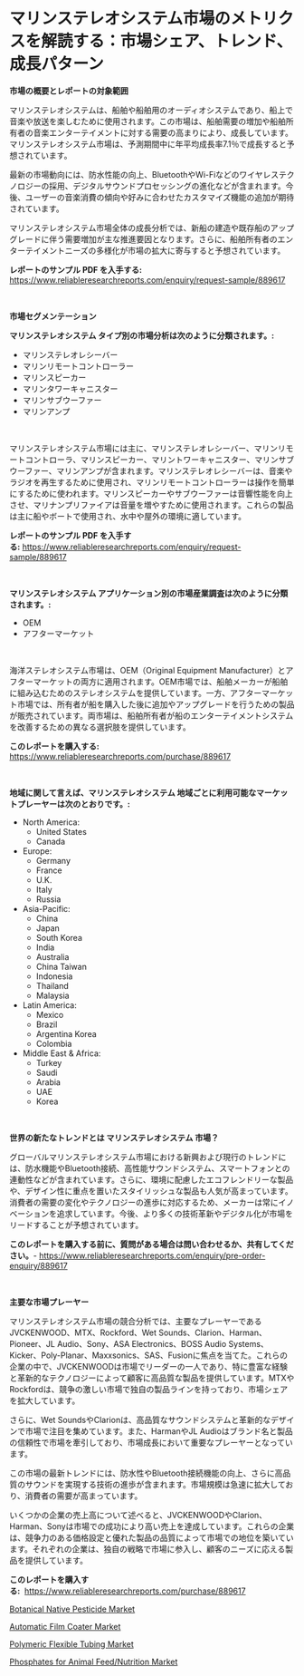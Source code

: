 <p><h1>マリンステレオシステム市場のメトリクスを解読する：市場シェア、トレンド、成長パターン</h1></p><p><strong>市場の概要とレポートの対象範囲</strong></p>
<p><p>マリンステレオシステムは、船舶や船舶用のオーディオシステムであり、船上で音楽や放送を楽しむために使用されます。この市場は、船舶需要の増加や船舶所有者の音楽エンターテイメントに対する需要の高まりにより、成長しています。マリンステレオシステム市場は、予測期間中に年平均成長率7.1％で成長すると予想されています。</p><p>最新の市場動向には、防水性能の向上、BluetoothやWi-Fiなどのワイヤレステクノロジーの採用、デジタルサウンドプロセッシングの進化などが含まれます。今後、ユーザーの音楽消費の傾向や好みに合わせたカスタマイズ機能の追加が期待されています。</p><p>マリンステレオシステム市場全体の成長分析では、新船の建造や既存船のアップグレードに伴う需要増加が主な推進要因となります。さらに、船舶所有者のエンターテイメントニーズの多様化が市場の拡大に寄与すると予想されています。</p></p>
<p><strong>レポートのサンプル PDF を入手する:</strong> <a href="https://www.reliableresearchreports.com/enquiry/request-sample/889617">https://www.reliableresearchreports.com/enquiry/request-sample/889617</a></p>
<p>&nbsp;</p>
<p><strong>市場セグメンテーション</strong></p>
<p><strong>マリンステレオシステム タイプ別の市場分析は次のように分類されます。:</strong></p>
<p><ul><li>マリンステレオレシーバー</li><li>マリンリモートコントローラー</li><li>マリンスピーカー</li><li>マリンタワーキャニスター</li><li>マリンサブウーファー</li><li>マリンアンプ</li></ul></p>
<p>&nbsp;</p>
<p><p>マリンステレオシステム市場には主に、マリンステレオレシーバー、マリンリモートコントローラ、マリンスピーカー、マリントワーキャニスター、マリンサブウーファー、マリンアンプが含まれます。マリンステレオレシーバーは、音楽やラジオを再生するために使用され、マリンリモートコントローラーは操作を簡単にするために使われます。マリンスピーカーやサブウーファーは音響性能を向上させ、マリナンプリファイアは音量を増やすために使用されます。これらの製品は主に船やボートで使用され、水中や屋外の環境に適しています。</p></p>
<p><strong>レポートのサンプル PDF を入手する:</strong>&nbsp;<a href="https://www.reliableresearchreports.com/enquiry/request-sample/889617">https://www.reliableresearchreports.com/enquiry/request-sample/889617</a></p>
<p>&nbsp;</p>
<p><strong> マリンステレオシステム アプリケーション別の市場産業調査は次のように分類されます。:</strong></p>
<p><ul><li>OEM</li><li>アフターマーケット</li></ul></p>
<p>&nbsp;</p>
<p><p>海洋ステレオシステム市場は、OEM（Original Equipment Manufacturer）とアフターマーケットの両方に適用されます。OEM市場では、船舶メーカーが船舶に組み込むためのステレオシステムを提供しています。一方、アフターマーケット市場では、所有者が船を購入した後に追加やアップグレードを行うための製品が販売されています。両市場は、船舶所有者が船のエンターテイメントシステムを改善するための異なる選択肢を提供しています。</p></p>
<p><strong>このレポートを購入する:</strong>&nbsp; <a href="https://www.reliableresearchreports.com/purchase/889617">https://www.reliableresearchreports.com/purchase/889617</a></p>
<p>&nbsp;</p>
<p><strong>地域に関して言えば、マリンステレオシステム 地域ごとに利用可能なマーケットプレーヤーは次のとおりです。:</strong></p>
<p><ul>
    <li>
        North America:
        <ul>
            <li>United States</li>
            <li>Canada</li>
        </ul>
    </li>
    <li>
        Europe:
        <ul>
            <li>Germany</li>
            <li>France</li>
            <li>U.K.</li>
            <li>Italy</li>
            <li>Russia</li>
        </ul>
    </li>
    <li>
        Asia-Pacific:
        <ul>
            <li>China</li>
            <li>Japan</li>
            <li>South Korea</li>
            <li>India</li>
            <li>Australia</li>
            <li>China Taiwan</li>
            <li>Indonesia</li>
            <li>Thailand</li>
            <li>Malaysia</li>
        </ul>
    </li>
    <li>
        Latin America:
        <ul>
            <li>Mexico</li>
            <li>Brazil</li>
            <li>Argentina Korea</li>
            <li>Colombia</li>
        </ul>
    </li>
    <li>
        Middle East & Africa:
        <ul>
            <li>Turkey</li>
            <li>Saudi</li>
            <li>Arabia</li>
            <li>UAE</li>
            <li>Korea</li>
        </ul>
    </li>
    </ul></p>
<p>&nbsp;</p>
<p><strong>世界の新たなトレンドとは マリンステレオシステム 市場？</strong></p>
<p><p>グローバルマリンステレオシステム市場における新興および現行のトレンドには、防水機能やBluetooth接続、高性能サウンドシステム、スマートフォンとの連動性などが含まれています。さらに、環境に配慮したエコフレンドリーな製品や、デザイン性に重点を置いたスタイリッシュな製品も人気が高まっています。消費者の需要の変化やテクノロジーの進歩に対応するため、メーカーは常にイノベーションを追求しています。今後、より多くの技術革新やデジタル化が市場をリードすることが予想されています。</p></p>
<p><strong>このレポートを購入する前に、質問がある場合は問い合わせるか、共有してください。</strong>- <a href="https://www.reliableresearchreports.com/enquiry/pre-order-enquiry/889617">https://www.reliableresearchreports.com/enquiry/pre-order-enquiry/889617</a></p>
<p>&nbsp;</p>
<p><strong>主要な市場プレーヤー</strong></p>
<p><p>マリンステレオシステム市場の競合分析では、主要なプレーヤーであるJVCKENWOOD、MTX、Rockford、Wet Sounds、Clarion、Harman、Pioneer、JL Audio、Sony、ASA Electronics、BOSS Audio Systems、Kicker、Poly-Planar、Maxxsonics、SAS、Fusionに焦点を当てた。これらの企業の中で、JVCKENWOODは市場でリーダーの一人であり、特に豊富な経験と革新的なテクノロジーによって顧客に高品質な製品を提供しています。MTXやRockfordは、競争の激しい市場で独自の製品ラインを持っており、市場シェアを拡大しています。</p><p>さらに、Wet SoundsやClarionは、高品質なサウンドシステムと革新的なデザインで市場で注目を集めています。また、HarmanやJL Audioはブランド名と製品の信頼性で市場を牽引しており、市場成長において重要なプレーヤーとなっています。</p><p>この市場の最新トレンドには、防水性やBluetooth接続機能の向上、さらに高品質のサウンドを実現する技術の進歩が含まれます。市場規模は急速に拡大しており、消費者の需要が高まっています。</p><p>いくつかの企業の売上高について述べると、JVCKENWOODやClarion、Harman、Sonyは市場での成功により高い売上を達成しています。これらの企業は、競争力のある価格設定と優れた製品の品質によって市場での地位を築いています。それぞれの企業は、独自の戦略で市場に参入し、顧客のニーズに応える製品を提供しています。</p></p>
<p><strong>このレポートを購入する:</strong>&nbsp;&nbsp;<a href="https://www.reliableresearchreports.com/purchase/889617">https://www.reliableresearchreports.com/purchase/889617</a></p>
<p><p><a href="https://github.com/markusgodoy/Market-Research-Report-List-2/blob/main/botanical-native-pesticide-market.md">Botanical Native Pesticide Market</a></p><p><a href="https://shimmer-gardenia-37a.notion.site/Automatic-Film-Coater-Market-Size-Reflecting-a-Forecast-Till-2031-Market-By-Type-By-Application-an-eba0ea57ad2049ffb41aa88c134447b0">Automatic Film Coater Market</a></p><p><a href="https://view.publitas.com/reportprime-1/polymeric-flexible-tubing-market-a-comprehensive-report-of-its-market-share-growth-trends-2024-2031/">Polymeric Flexible Tubing Market</a></p><p><a href="https://github.com/luckyshygirl/Market-Research-Report-List-3/blob/main/phosphates-for-animal-feednutrition-market.md">Phosphates for Animal Feed/Nutrition Market</a></p></p>